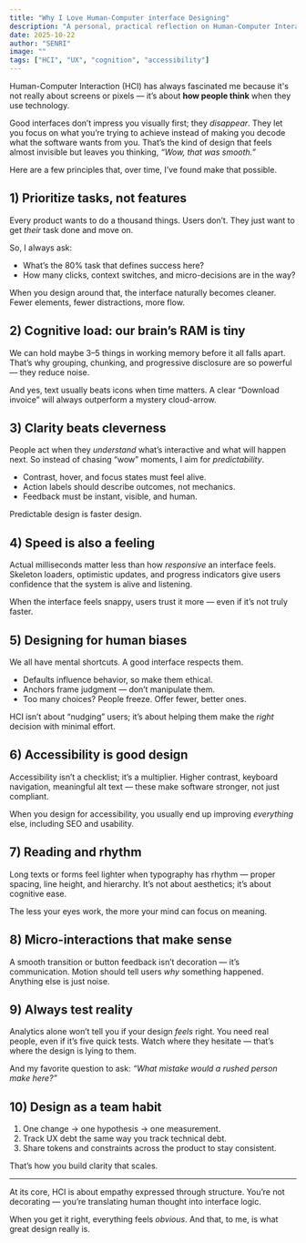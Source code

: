 ```yaml
---
title: "Why I Love Human-Computer interface Designing"
description: "A personal, practical reflection on Human-Computer Interaction — why it matters, what we keep getting wrong, and how great interfaces guide correct decisions effortlessly."
date: 2025-10-22
author: "SENRI"
image: ""
tags: ["HCI", "UX", "cognition", "accessibility"]
---
```


Human-Computer Interaction (HCI) has always fascinated me because it's not really about screens or pixels — it’s about **how people think** when they use technology.  

Good interfaces don’t impress you visually first; they *disappear*. They let you focus on what you’re trying to achieve instead of making you decode what the software wants from you. That’s the kind of design that feels almost invisible but leaves you thinking, *“Wow, that was smooth.”*  

Here are a few principles that, over time, I’ve found make that possible.

## 1) Prioritize tasks, not features

Every product wants to do a thousand things. Users don’t. They just want to get *their* task done and move on.

So, I always ask:  
- What’s the 80% task that defines success here?  
- How many clicks, context switches, and micro-decisions are in the way?  

When you design around that, the interface naturally becomes cleaner. Fewer elements, fewer distractions, more flow.  

## 2) Cognitive load: our brain’s RAM is tiny  

We can hold maybe 3–5 things in working memory before it all falls apart. That’s why grouping, chunking, and progressive disclosure are so powerful — they reduce noise.  

And yes, text usually beats icons when time matters. A clear “Download invoice” will always outperform a mystery cloud-arrow.  

## 3) Clarity beats cleverness  

People act when they *understand* what’s interactive and what will happen next. So instead of chasing “wow” moments, I aim for *predictability*.  

- Contrast, hover, and focus states must feel alive.  
- Action labels should describe outcomes, not mechanics.  
- Feedback must be instant, visible, and human.  

Predictable design is faster design.  

## 4) Speed is also a feeling  

Actual milliseconds matter less than how *responsive* an interface feels. Skeleton loaders, optimistic updates, and progress indicators give users confidence that the system is alive and listening.  

When the interface feels snappy, users trust it more — even if it’s not truly faster.  

## 5) Designing for human biases  

We all have mental shortcuts. A good interface respects them.  

- Defaults influence behavior, so make them ethical.  
- Anchors frame judgment — don’t manipulate them.  
- Too many choices? People freeze. Offer fewer, better ones.  

HCI isn’t about “nudging” users; it’s about helping them make the *right* decision with minimal effort.  

## 6) Accessibility is good design  

Accessibility isn’t a checklist; it’s a multiplier. Higher contrast, keyboard navigation, meaningful alt text — these make software stronger, not just compliant.  

When you design for accessibility, you usually end up improving *everything* else, including SEO and usability.  

## 7) Reading and rhythm  

Long texts or forms feel lighter when typography has rhythm — proper spacing, line height, and hierarchy. It’s not about aesthetics; it’s about cognitive ease.  

The less your eyes work, the more your mind can focus on meaning.  

## 8) Micro-interactions that make sense  

A smooth transition or button feedback isn’t decoration — it’s communication. Motion should tell users *why* something happened. Anything else is just noise.  

## 9) Always test reality  

Analytics alone won’t tell you if your design *feels* right. You need real people, even if it’s five quick tests. Watch where they hesitate — that’s where the design is lying to them.  

And my favorite question to ask: *“What mistake would a rushed person make here?”*  

## 10) Design as a team habit  

1. One change → one hypothesis → one measurement.  
2. Track UX debt the same way you track technical debt.  
3. Share tokens and constraints across the product to stay consistent.  

That’s how you build clarity that scales.

---

At its core, HCI is about empathy expressed through structure. You’re not decorating — you’re translating human thought into interface logic.  

When you get it right, everything feels *obvious*. And that, to me, is what great design really is.
